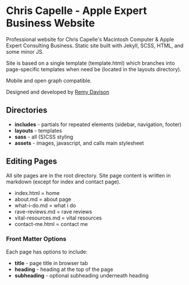 # Chris Capelle - Apple Expert Business Website

Professional website for Chris Capelle's Macintosh Computer & Apple Expert Consulting Business. Static site built with Jekyll, SCSS, HTML, and some minor JS.

Site is based on a single template (template.html) which branches into page-specific templates when need be (located in the layouts directory).

Mobile and open graph compatible.

Designed and developed by [Remy Davison](https://remydavison.com)

## Directories
* **includes** - partials for repeated elements (sidebar, navigation, footer)
* **layouts** - templates
* **sass** - all (S)CSS styling
* **assets** - images, javascript, and calls main stylesheet

## Editing Pages
All site pages are in the root directory. Site page content is written in markdown (except for index and contact page).

* index.html = home
* about.md = about page
* what-i-do.md = what i do
* rave-reviews.md = rave reviews
* vital-resources.md = vital resources
* contact-me.html = contact me

### Front Matter Options
Each page has options to include:
* **title** - page title in browser tab
* **heading** - heading at the top of the page
* **subheading** - optional subheading underneath heading
